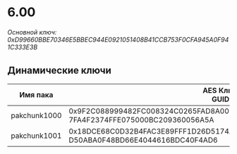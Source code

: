 # 6.00

###### Основной ключ: 0xD99660BBE70346E5BBEC944E0921051408B41CCB753F0CFA945A0F941C333E3B

## Динамические ключи

| Имя пака         | AES Ключ<br/>GUID                                                            |
|--------------|-------------------------------------------------------------------------|
| pakchunk1000 | 0x9F2C088999482FC008324C0265FAD8A009291CCDF30B075D85FB3387EFBA7A32<br/>7FA4F2374FFE075000BC209360056A5A |
| pakchunk1001 | 0x18DCE68C0D32B4FAC3E89FFF1D26D5174AB2A5F95A6E927782E293757E194AD1<br/>D50ABA0F48BD66E4044616BDC40F4AD6 |